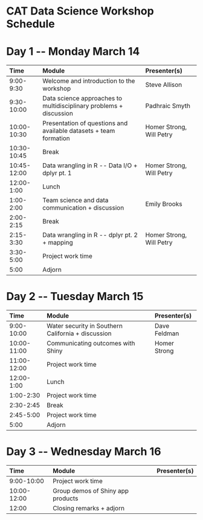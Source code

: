 # CAT Data Science Workshop Schedule

# Day 1 -- Monday March 14
| Time | Module | Presenter(s) |
| :--------- | :--------------------------------------------------------------- | :------------------------- |
| 9:00-9:30 | Welcome and introduction to the workshop | Steve Allison |
| 9:30-10:00 | Data science approaches to multidisciplinary problems + discussion | Padhraic Smyth |
| 10:00-10:30 | Presentation of questions and available datasets + team formation | Homer Strong, Will Petry |
| 10:30-10:45 | Break | |
| 10:45-12:00 | Data wrangling in R -- Data I/O + dplyr pt. 1 | Homer Strong, Will Petry |
| 12:00-1:00 | Lunch | |
| 1:00-2:00 | Team science and data communication + discussion | Emily Brooks |
| 2:00-2:15 | Break | |
| 2:15-3:30 | Data wrangling in R -- dplyr pt. 2 + mapping | Homer Strong, Will Petry |
| 3:30-5:00 | Project work time | |
| 5:00 | Adjorn | |

# Day 2 -- Tuesday March 15
| Time | Module | Presenter(s) |
| :--------- | :--------------------------------------------------------------- | :------------------------- |
| 9:00-10:00 | Water security in Southern California + discussion | Dave Feldman |
| 10:00-11:00 | Communicating outcomes with Shiny | Homer Strong |
| 11:00-12:00 | Project work time | |
| 12:00-1:00 | Lunch | |
| 1:00-2:30 | Project work time | |
| 2:30-2:45 | Break | |
| 2:45-5:00 | Project work time | |
| 5:00 | Adjorn | |

# Day 3 -- Wednesday March 16
| Time | Module | Presenter(s) |
| :--------- | :--------------------------------------------------------------- | :------------------------- |
| 9:00-10:00 | Project work time | |
| 10:00-12:00 | Group demos of Shiny app products | |
| 12:00 | Closing remarks + adjorn | |

